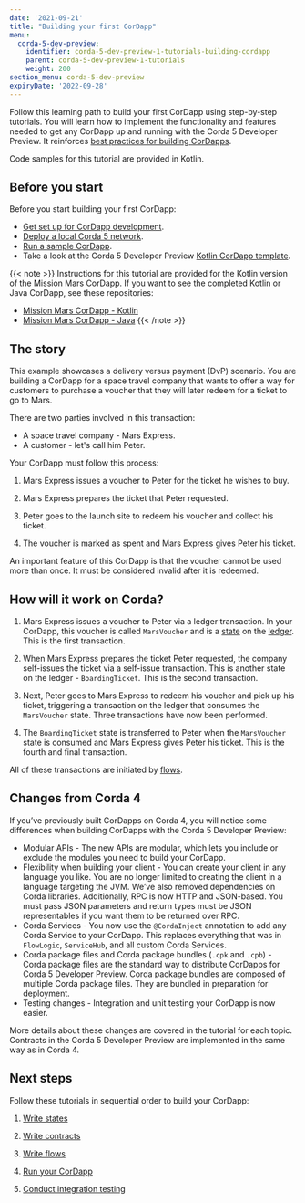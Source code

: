 ```yaml
---
date: '2021-09-21'
title: "Building your first CorDapp"
menu:
  corda-5-dev-preview:
    identifier: corda-5-dev-preview-1-tutorials-building-cordapp
    parent: corda-5-dev-preview-1-tutorials
    weight: 200
section_menu: corda-5-dev-preview
expiryDate: '2022-09-28'
---
```


Follow this learning path to build your first CorDapp using step-by-step tutorials. You will learn how to implement the functionality and features needed to get any CorDapp up and running with the Corda 5 Developer Preview. It reinforces [best practices for building CorDapps](../../../../../../en/platform/corda/5.0-dev-preview-1/cordapps/overview.md).

Code samples for this tutorial are provided in Kotlin.

## Before you start

Before you start building your first CorDapp:

- [Get set up for CorDapp development](../../../../../../en/platform/corda/5.0-dev-preview-1/getting-started/prerequisites.md).
- [Deploy a local Corda 5 network](../../../../../../en/platform/corda/5.0-dev-preview-1/getting-started/setup-network.md).
- [Run a sample CorDapp](../../../../../../en/platform/corda/5.0-dev-preview-1/tutorials/run-demo-cordapp.md).
- Take a look at the Corda 5 Developer Preview [Kotlin CorDapp template](https://github.com/corda/corda5-cordapp-template-kotlin).

{{< note >}}
Instructions for this tutorial are provided for the Kotlin version of the Mission Mars CorDapp. If you want to see the completed Kotlin or Java CorDapp, see these repositories:

* [Mission Mars CorDapp - Kotlin](https://github.com/corda/samples-kotlin-corda5/tree/main/Tutorial/missionmars)
* [Mission Mars CorDapp - Java](https://github.com/corda/samples-java-corda5/tree/main/Tutorial/missionmars)
{{< /note >}}

## The story

This example showcases a delivery versus payment (DvP) scenario. You are building a CorDapp for a space travel company that wants to offer a way for customers to purchase a voucher that they will later redeem for a ticket to go to Mars.

There are two parties involved in this transaction:

- A space travel company - Mars Express.
- A customer - let's call him Peter.

Your CorDapp must follow this process:

1. Mars Express issues a voucher to Peter for the ticket he wishes to buy.

2. Mars Express prepares the ticket that Peter requested.

3. Peter goes to the launch site to redeem his voucher and collect his ticket.

4. The voucher is marked as spent and Mars Express gives Peter his ticket.

An important feature of this CorDapp is that the voucher cannot be used more than once. It must be considered invalid after it is redeemed.

## How will it work on Corda?

1. Mars Express issues a voucher to Peter via a ledger transaction. In your CorDapp, this voucher is called `MarsVoucher` and is a [state](../../../../../../en/platform/corda/5.0-dev-preview-1/cordapps/key-concepts/key-concepts-states.md) on the [ledger](../../../../../../en/platform/corda/5.0-dev-preview-1/cordapps/key-concepts/key-concepts-ledger.md). This is the first transaction.

2. When Mars Express prepares the ticket Peter requested, the company self-issues the ticket via a self-issue transaction. This is another state on the ledger - `BoardingTicket`. This is the second transaction.

3. Next, Peter goes to Mars Express to redeem his voucher and pick up his ticket, triggering a transaction on the ledger that consumes the `MarsVoucher` state. Three transactions have now been performed.

4. The `BoardingTicket` state is transferred to Peter when the `MarsVoucher` state is consumed and Mars Express gives Peter his ticket. This is the fourth and final transaction.

All of these transactions are initiated by [flows](../../../../../../en/platform/corda/5.0-dev-preview-1/cordapps/flows/overview.md).

## Changes from Corda 4

If you’ve previously built CorDapps on Corda 4, you will notice some differences when building CorDapps with the Corda 5 Developer Preview:

* Modular APIs - The new APIs are modular, which lets you include or exclude the modules you need to build your CorDapp.
* Flexibility when building your client - You can create your client in any language you like. You are no longer limited to creating the client in a language targeting the JVM. We’ve also removed dependencies on Corda libraries. Additionally, RPC is now HTTP and JSON-based. You must pass JSON parameters and return types must be JSON representables if you want them to be returned over RPC.
* Corda Services - You now use the `@CordaInject` annotation to add any Corda Service to your CorDapp. This replaces everything that was in `FlowLogic`, `ServiceHub`, and all custom Corda Services.
* Corda package files and Corda package bundles (`.cpk` and `.cpb`) - Corda package files are the standard way to distribute CorDapps for Corda 5 Developer Preview. Corda package bundles are composed of multiple Corda package files. They are bundled in preparation for deployment.
* Testing changes - Integration and unit testing your CorDapp is now easier.

More details about these changes are covered in the tutorial for each topic. Contracts in the Corda 5 Developer Preview are implemented in the same way as in Corda 4.

## Next steps

Follow these tutorials in sequential order to build your CorDapp:

1. [Write states](../../../../../../en/platform/corda/5.0-dev-preview-1/tutorials/building-cordapp/c5-basic-cordapp-state.md)

2. [Write contracts](../../../../../../en/platform/corda/5.0-dev-preview-1/tutorials/building-cordapp/c5-basic-cordapp-contract.md)

3. [Write flows](../../../../../../en/platform/corda/5.0-dev-preview-1/tutorials/building-cordapp/c5-basic-cordapp-flows.md)

4. [Run your CorDapp](../../../../../../en/platform/corda/5.0-dev-preview-1/tutorials/building-cordapp/c5-basic-cordapp-running.md)

5. [Conduct integration testing](../../../../../../en/platform/corda/5.0-dev-preview-1/tutorials/building-cordapp/c5-basic-cordapp-int-test.md)
